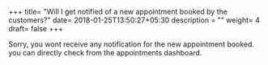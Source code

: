 +++
title= "Will I get notified of a new appointment booked by the customers?"
date= 2018-01-25T13:50:27+05:30
description = ""
weight= 4 
draft= false
+++





Sorry, you wont receive any notification for the new appointment booked. you can directly check from the appointments dashboard.



